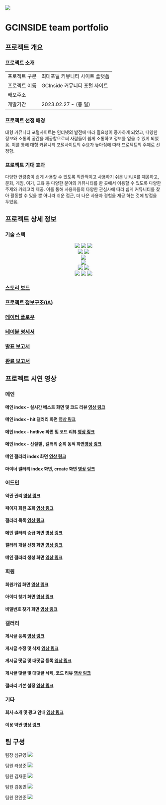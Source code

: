 <img src="https://capsule-render.vercel.app/api?type=waving&color=auto&height=200&section=header&text=지시인사이드&fontSize=90" />

# GCINSIDE team portfolio

## 프로젝트 개요

### 프로젝트 소개
<table>
  <tr>
    <td>프로젝트 구분</td>
    <td>최대포털 커뮤니티 사이트 플랫폼</td>
  </tr>
  <tr>
    <td>프로젝트 이름</td>
    <td>GCInside 커뮤니티 포털 사이트</td>
  </tr>
  <tr>
    <td>배포주소</td>
    <!--<td><a href="http://13.124.167.61:8082/GCInside/" target="_blank">http://13.124.167.61:8082/GCInside/</a></td>-->
  </tr>
  <tr>
    <td>개발기간</td>
    <td>2023.02.27 ~  (총 일)</td>
  </tr>
</table>

### 프로젝트 선정 배경

<p>대형 커뮤니티 포털사이트는 인터넷의 발전에 따라 필요성이 증가하게 되었고, 다양한 정보와 
소통의 공간을 제공함으로써 사람들이 쉽게 소통하고 정보를 얻을 수 있게 되었음.
이를 통해 대형 커뮤니티 포털사이트의 수요가 높아짐에 따라 프로젝트의 주제로 선정함.</p>

### 프로젝트 기대 효과

<p>다양한 연령층이 쉽게 사용할 수 있도록 직관적이고 사용하기 쉬운 UI/UX를 제공하고,
문화, 게임, 여가, 교육 등 다양한 분야의 커뮤니티를 한 곳에서 이용할 수 있도록 다양한 주제와
카테고리 제공. 이를 통해 사용자들의 다양한 관심사에 따라 쉽게 커뮤니티를 찾아 활동할 수 있을 뿐
아니라 쉬운 접근, 더 나은 사용자 경험을 제공 하는 것에 방점을 두었음.</p>

## 프로젝트 상세 정보

### 기술 스텍
<div align="center">
  <img src="https://img.shields.io/badge/JavaScript-F7DF1E?style=for-the-badge&logo=JavaScript&logoColor=white">
  <img src="https://img.shields.io/badge/HTML5-E34F26?style=flat&logo=HTML5&logoColor=white" />
  <img src="https://img.shields.io/badge/CSS3-1572B6?style=flat&logo=CSS3&logoColor=white" /><br/>
  <img src="https://img.shields.io/badge/Visual Studio Code-007ACC?style=flat&logo=Visual Studio Code&logoColor=white"/>
  <img src="https://img.shields.io/badge/IntelliJ-000000?style=for-the-badge&logo=intellijidea&logoColor=white"><br/>
  <img src="https://img.shields.io/badge/Java-007396?style=flat&logo=Java&logoColor=white" /><br/>
  <img src="https://img.shields.io/badge/MySQL-4479A1?style=for-the-badge&logo=MySQL&logoColor=white"><br/>
  <img src="https://img.shields.io/badge/Spring Boot-6DB33F?style=for-the-badge&logo=Spring Boot&logoColor=white">
  <img src="https://img.shields.io/badge/thymeleaf-005F0F?style=for-the-badge&logo=thymeleaf&logoColor=white"><br/>
  <img src="https://img.shields.io/badge/jQuery-0769AD?style=for-the-badge&logo=jQuery&logoColor=white">
  <img src="https://img.shields.io/badge/amazonaws-232F3E?style=for-the-badge&logo=amazonaws&logoColor=white">
  <img src="https://img.shields.io/badge/linux-FCC624?style=for-the-badge&logo=linux&logoColor=white">
</div>

### <a href="스토리 보드 v.1.0.pdf" target="_blank">스토리 보드</a>

### <a href="basic_IA_v.0.2.png" target="_blank">프로젝트 정보구조(IA)</a>

### <a href="DATA_FLOW.png" target="_blank">데이터 플로우</a>

### <a href="데이터베이스 테이블 명세서.pdf" target="_blank">테이블 명세서</a>

### <a href="GCInside 발표 보고서_v.1.0.pdf" target="_blank">발표 보고서</a>

### <a href="GCInside 완료 보고서 v.1.0.pdf" target="_blank">완료 보고서</a>

## 프로젝트 시연 영상

### 메인

#### 메인 index - 실시간 베스트 화면 및 코드 리뷰 [영상 링크](https://youtu.be/uLfhJU0sn8Q)

#### 메인 index - hit 갤러리 화면 [영상 링크](https://youtu.be/5DrsYEyenBA)

#### 메인 index - hotlive 화면 및 코드 리뷰 [영상 링크](https://youtu.be/Vxetxo97J48)

#### 메인 index - 신설갤 , 갤러리 순회 동적 화면[영상 링크](https://youtu.be/r--tQlBxEDg)

#### 메인 갤러리 index 화면 [영상 링크](https://youtu.be/m1OGmW2l1Ms)

#### 마이너 갤러리 index 화면, create 화면 [영상 링크](https://www.youtube.com/watch?v=1YMY5VE6_1I)

### 어드민

#### 약관 관리 <a href="https://youtu.be/K-pLIiRn1VA">영상 링크</a>

#### 페이지 회원 조회 <a href="https://youtu.be/tZda_Dt6aiY">영상 링크</a>

#### 갤러리 목록 <a href="https://youtu.be/q88HcmSWT_0">영상 링크</a>

#### 메인 갤러리 승급 화면 [영상 링크](https://www.youtube.com/watch?v=tnzULnXnbHI)

#### 갤러리 개설 신청 화면 [영상 링크](https://www.youtube.com/watch?v=wee0dBkpsT8)

#### 메인 갤러리 생성 화면 [영상 링크](https://www.youtube.com/watch?v=YeLBrboCUt8)

### 회원

#### 회원가입 화면 [영상 링크](https://youtu.be/ZFMk7FDDPWs)

#### 아이디 찾기 화면 [영상 링크](https://youtu.be/l5SSGEqpfSw)

#### 비밀번호 찾기 화면 [영상 링크](https://youtu.be/SSn_tVNFYJM)

### 갤러리

#### 게시글 등록 <a href="https://youtu.be/ap8V5fvCfK4">영상 링크</a>

#### 게시글 수정 및 삭제 [영상 링크](https://youtu.be/BXls7cgZgMA)

#### 게시글 댓글 및 대댓글 등록 [영상 링크](https://youtu.be/1cZj-BSjqfw)

#### 게시글 댓글 및 대댓글 삭제, 코드 리뷰 [영상 링크](https://youtu.be/aTu2yHi7Jgk)

#### 갤러리 기본 설정 [영상 링크](https://youtu.be/W8QlFZlhHY0)

### 기타

#### 회사 소개 및 광고 안내 <a href="https://youtu.be/nnitNql7x_c">영상 링크</a>

#### 이용 약관 <a href="https://youtu.be/5i63PxGmoPA">영상 링크</a>


## 팀 구성
팀장 심규영
<a href="https://github.com/hochmun" target="_blank"><img src="https://img.shields.io/badge/-hochmun-blue?style=plastic&logo=github&logoColor=black"/></a>

팀원 라성준
<a href="https://github.com/asdeqqga" target="_blank"><img src="https://img.shields.io/badge/-asdeqqga-silver?style=plastic&logo=github&logoColor=black"/></a>

팀원 김재준
<a href="https://github.com/realKimJaeJun" target="_blank"><img src="https://img.shields.io/badge/-realKimJaeJun-yellow?style=plastic&logo=github&logoColor=black"/></a>

팀원 김동민
<a href="https://github.com/dpgbdb" target="_blank"><img src="https://img.shields.io/badge/-dpgbdb-pink?style=plastic&logo=github&logoColor=black"/></a>

팀원 전인준
<a href="https://github.com/aowlrxm15" target="_blank"><img src="https://img.shields.io/badge/-aowlrxm15-green?style=plastic&logo=github&logoColor=black"/></a>
